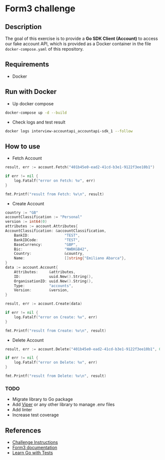 # Form3 challenge

## Description
The goal of this exercise is to provide a **Go SDK Client (Account)** to access our fake account API, which is provided as a Docker
container in the file `docker-compose.yaml` of this repository.

## Requirements
* Docker

## Run with Docker
* Up docker compose
```bash
docker-compose up -d --build
```
* Check logs and test result
```bash
docker logs interview-accountapi_accountapi-sdk_1 --follow
```

## How to use
* Fetch Account
```go
result, err := account.Fetch("401b45e0-ead2-41cd-b3e1-9122f3ee10b1")

if err != nil {
    log.Fatalf("error on Fetch: %v", err)
}

fmt.Printf("result from Fetch: %v\n", result)
```

* Create Account
```go
country := "GB"
accountClassification := "Personal"
version := int64(0)
attributes := account.Attributes{
AccountClassification: &accountClassification,
    BankID:                "TEST",
    BankIDCode:            "TEST",
    BaseCurrency:          "GBP",
    Bic:                   "NWBKGB42",
    Country:               &country,
    Name:                  []string{"Emiliano Abarca"},
}
data := account.Account{
    Attributes:     &attributes,
    ID:             uuid.New().String(),
    OrganisationID: uuid.New().String(),
    Type:           "accounts",
    Version:        &version,
}

result, err := account.Create(data)

if err != nil {
    log.Fatalf("error on Create: %v", err)
}

fmt.Printf("result from Create: %v\n", result)
```

* Delete Account
```go
result, err := account.Delete("401b45e0-ead2-41cd-b3e1-9122f3ee10b1", 0)

if err != nil {
    log.Fatalf("error on Delete: %v", err)
}

fmt.Printf("result from Delete: %v\n", result)
```

### TODO
* Migrate library to Go package
* Add [Viper](https://github.com/spf13/viper) or any other library to manage .env files
* Add linter
* Increase test coverage

## References
* [Challenge Instructions](https://github.com/form3tech-oss/interview-accountapi)
* [Form3 documentation](http://api-docs.form3.tech/api.html#organisation-accounts)
* [Learn Go with Tests](https://github.com/quii/learn-go-with-tests)